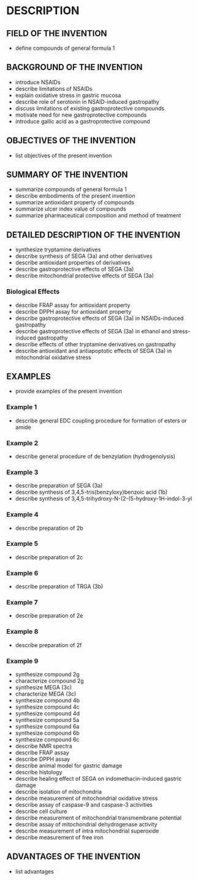 # DESCRIPTION

## FIELD OF THE INVENTION

- define compounds of general formula 1

## BACKGROUND OF THE INVENTION

- introduce NSAIDs
- describe limitations of NSAIDs
- explain oxidative stress in gastric mucosa
- describe role of serotonin in NSAID-induced gastropathy
- discuss limitations of existing gastroprotective compounds
- motivate need for new gastroprotective compounds
- introduce gallic acid as a gastroprotective compound

## OBJECTIVES OF THE INVENTION

- list objectives of the present invention

## SUMMARY OF THE INVENTION

- summarize compounds of general formula 1
- describe embodiments of the present invention
- summarize antioxidant property of compounds
- summarize ulcer index value of compounds
- summarize pharmaceutical composition and method of treatment

## DETAILED DESCRIPTION OF THE INVENTION

- synthesize tryptamine derivatives
- describe synthesis of SEGA (3a) and other derivatives
- describe antioxidant properties of derivatives
- describe gastroprotective effects of SEGA (3a)
- describe mitochondrial protective effects of SEGA (3a)

### Biological Effects

- describe FRAP assay for antioxidant property
- describe DPPH assay for antioxidant property
- describe gastroprotective effects of SEGA (3a) in NSAIDs-induced gastropathy
- describe gastroprotective effects of SEGA (3a) in ethanol and stress-induced gastropathy
- describe effects of other tryptamine derivatives on gastropathy
- describe antioxidant and antiapoptotic effects of SEGA (3a) in mitochondrial oxidative stress

## EXAMPLES

- provide examples of the present invention

### Example 1

- describe general EDC coupling procedure for formation of esters or amide

### Example 2

- describe general procedure of de benzylation (hydrogenolysis)

### Example 3

- describe preparation of SEGA (3a)
- describe synthesis of 3,4,5-tris(benzyloxy)benzoic acid (1b)
- describe synthesis of 3,4,5-trihydroxy-N-(2-(5-hydroxy-1H-indol-3-yl

### Example 4

- describe preparation of 2b

### Example 5

- describe preparation of 2c

### Example 6

- describe preparation of TRGA (3b)

### Example 7

- describe preparation of 2e

### Example 8

- describe preparation of 2f

### Example 9

- synthesize compound 2g
- characterize compound 2g
- synthesize MEGA (3c)
- characterize MEGA (3c)
- synthesize compound 4b
- synthesize compound 4c
- synthesize compound 4d
- synthesize compound 5a
- synthesize compound 6a
- synthesize compound 6b
- synthesize compound 6c
- describe NMR spectra
- describe FRAP assay
- describe DPPH assay
- describe animal model for gastric damage
- describe histology
- describe healing effect of SEGA on indomethacin-induced gastric damage
- describe isolation of mitochondria
- describe measurement of mitochondrial oxidative stress
- describe assay of caspase-9 and caspase-3 activities
- describe cell culture
- describe measurement of mitochondrial transmembrane potential
- describe assay of mitochondrial dehydrogenase activity
- describe measurement of intra mitochondrial superoxide
- describe measurement of free iron

## ADVANTAGES OF THE INVENTION

- list advantages

